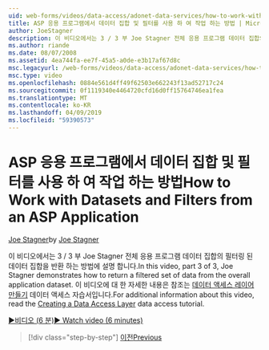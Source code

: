 ```yaml
---
uid: web-forms/videos/data-access/adonet-data-services/how-to-work-with-datasets-and-filters-from-an-asp-application
title: ASP 응용 프로그램에서 데이터 집합 및 필터를 사용 하 여 작업 하는 방법 | Microsoft Docs
author: JoeStagner
description: 이 비디오에서는 3 / 3 부 Joe Stagner 전체 응용 프로그램 데이터 집합의 필터링 된 데이터 집합을 반환 하는 방법에 설명 합니다. 에 대 한 자세한 내용은 ab...
ms.author: riande
ms.date: 08/07/2008
ms.assetid: 4ea744fa-ee7f-45a5-a0de-e3b17af67d8c
msc.legacyurl: /web-forms/videos/data-access/adonet-data-services/how-to-work-with-datasets-and-filters-from-an-asp-application
msc.type: video
ms.openlocfilehash: 0884e561d4ff49f62503e662243f13ad52717c24
ms.sourcegitcommit: 0f1119340e4464720cfd16d0ff15764746ea1fea
ms.translationtype: MT
ms.contentlocale: ko-KR
ms.lasthandoff: 04/09/2019
ms.locfileid: "59390573"
---
```

# <a name="how-to-work-with-datasets-and-filters-from-an-asp-application"></a><span data-ttu-id="acabc-104">ASP 응용 프로그램에서 데이터 집합 및 필터를 사용 하 여 작업 하는 방법</span><span class="sxs-lookup"><span data-stu-id="acabc-104">How to Work with Datasets and Filters from an ASP Application</span></span>

<span data-ttu-id="acabc-105">[Joe Stagner](https://github.com/JoeStagner)</span><span class="sxs-lookup"><span data-stu-id="acabc-105">by [Joe Stagner](https://github.com/JoeStagner)</span></span>

<span data-ttu-id="acabc-106">이 비디오에서는 3 / 3 부 Joe Stagner 전체 응용 프로그램 데이터 집합의 필터링 된 데이터 집합을 반환 하는 방법에 설명 합니다.</span><span class="sxs-lookup"><span data-stu-id="acabc-106">In this video, part 3 of 3, Joe Stagner demonstrates how to return a filtered set of data from the overall application dataset.</span></span> <span data-ttu-id="acabc-107">이 비디오에 대 한 자세한 내용은 참조는 [데이터 액세스 레이어 만들기](../../../overview/data-access/introduction/creating-a-data-access-layer-vb.md) 데이터 액세스 자습서입니다.</span><span class="sxs-lookup"><span data-stu-id="acabc-107">For additional information about this video, read the [Creating a Data Access Layer](../../../overview/data-access/introduction/creating-a-data-access-layer-vb.md) data access tutorial.</span></span>

[<span data-ttu-id="acabc-108">&#9654;비디오 (6 분)</span><span class="sxs-lookup"><span data-stu-id="acabc-108">&#9654; Watch video (6 minutes)</span></span>](https://channel9.msdn.com/Blogs/ASP-NET-Site-Videos/how-to-work-with-datasets-and-filters-from-an-asp-application)

> [!div class="step-by-step"]
> [<span data-ttu-id="acabc-109">이전</span><span class="sxs-lookup"><span data-stu-id="acabc-109">Previous</span></span>](how-to-manually-bind-a-dataset-to-a-datagrid.md)
